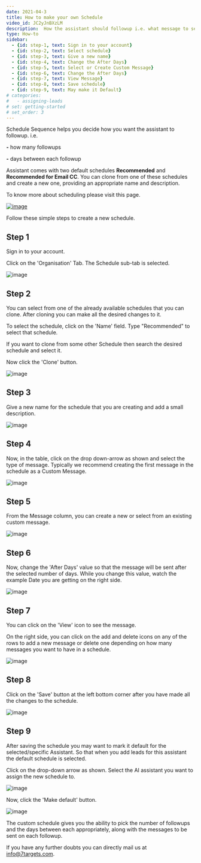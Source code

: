 ```yaml
---
date: 2021-04-3
title: How to make your own Schedule
video_id: JC2yJnBXzLM
description:  How the assistant should followup i.e. what message to send, after how many days, etc.
type: How-to
sidebar:
  - {id: step-1, text: Sign in to your account}
  - {id: step-2, text: Select schedule}
  - {id: step-3, text: Give a new name}
  - {id: step-4, text: Change the After Days}
  - {id: step-5, text: Select or Create Custom Message}
  - {id: step-6, text: Change the After Days}
  - {id: step-7, text: View Message}
  - {id: step-8, text: Save schedule}
  - {id: step-9, text: May make it Default}
# categories:
#   - assigning-leads
# set: getting-started
# set_order: 3
---
```

Schedule Sequence helps you decide how you want the assistant to followup. i.e.

**-** how many followups

**-** days between each followup

Assistant comes with two default schedules **Recommended** and **Recommended for Email CC**. You can clone from one of these schedules and create a new one, providing an appropriate name and description.

To know more about scheduling please visit this page.

[![image](../images/schedule-sequence-btn.png)](https://help.7targets.ai/manage-org/organization-schedule/)


Follow these simple steps to create a new schedule.

## Step 1

Sign in to your account.

Click on the 'Organisation' Tab. The Schedule sub-tab is selected.

![image](../images/mail-schedule-1.png)

## Step 2

You can select from one of the already available schedules that you can clone.
After cloning you can make all the desired changes to it.

To select the schedule, click on the 'Name' field. Type "Recommended" to select that schedule. 

If you want to clone from some other Schedule then search the desired schedule and select it.

Now click the 'Clone' button.


![image](../images/mail-schedule-2.png)

## Step 3

Give a new name for the schedule that you are creating and add a small description.

![image](../images/mail-schedule-3.png)

## Step 4

Now, in the table, click on the drop down-arrow as shown and select the type of message. Typically we recommend creating the first message in the schedule as a Custom Message.

![image](../images/mail-schedule-5.png)

## Step 5

From the Message column, you can create a new or select from an existing custom message.

![image](../images/mail-schedule-6.png)

## Step 6

Now, change the 'After Days' value so that the message will be sent after the selected number of days. While you change this value, watch the example Date you are getting on the right side.

![image](../images/mail-schedule-7.png)

## Step 7

You can click on the 'View' icon to see the message.

On the right side, you can click on the add and delete icons on any of the rows to add a new message or delete one depending on how many messages you want to have in a schedule. 


![image](../images/mail-schedule-8.png)


## Step 8

Click on the 'Save' button at the left bottom corner after you have made all the changes to the schedule. 

![image](../images/mail-schedule-10.png)

## Step 9

After saving the schedule you may want to mark it default for the selected/specific Assistant. So that when you add leads for this assistant the default schedule is selected.

Click on the drop-down arrow as shown. Select the AI assistant you want to assign the new schedule to.

![image](../images/mail-schedule-4.png)

Now, click the 'Make default' button.

![image](../images/mail-schedule-9.png)


The custom schedule gives you the ability to pick the number of followups and the days between each appropriately, along with the messages to be sent on each followup.

If you have any further doubts you can directly mail us at info@7targets.com.